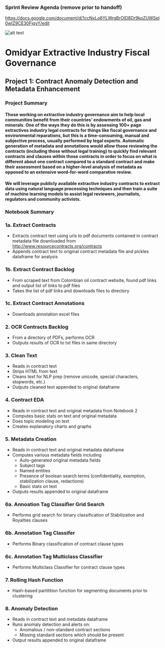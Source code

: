 ### Sprint Review Agenda (remove prior to handoff)
https://docs.google.com/document/d/1ccNxLo6YLWrgBrOID8Dr9koZUWSeI0wIZ9CE30FjqyY/edit

![alt text](NRGI_logo.jpb)
# Omidyar Extractive Industry Fiscal Governance
## Project 1: Contract Anomaly Detection and Metadata Enhancement
### Project Summary
 
#### Those working on extractive industry governance aim to help local communities benefit from their countries’ endowments of oil, gas and minerals. One of the ways they do this is by assessing 100+ page extractives industry legal contracts for things like fiscal governance and environmental reparations, but this is a time-consuming, manual and subjective process, usually performed by legal experts. Automatic generation of metadata and annotations would allow those reviewing the contracts (including those without legal training) to quickly find relevant contracts and clauses within those contracts in order to focus on what is different about one contract compared to a standard contract and make their assessment based on a higher-level analysis of metadata as opposed to an extensive word-for-word comparative review.
 
#### We will leverage publicly available extractive industry contracts to extract data using natural language processing techniques and then train a suite of machine learning models to assist legal reviewers, journalists, regulators and community activists.

### Notebook Summary

### 1a. Extract Contracts

 - Extracts contract text using urls to pdf documents contained in contract metadata file downloaded from http://www.resourcecontracts.org/contracts
 - Appends contract text to original contract metadata file and pickles dataframe for analysis

### 1b. Extract Contract Backlog

 - From scraped text from Colombian oil contract website, found pdf links and output list of links to pdf files
 - Takes the list of pdf links and downloads files to directory

### 1c. Extract Contract Annotations 

 - Downloads annotation excel files

### 2. OCR Contracts Backlog

 - From a directory of PDFs, performs OCR
 - Outputs results of OCR to txt files in same directory

### 3. Clean Text

 - Reads in contract text
 - Strips HTML from text
 - Cleans text for NLP prep (remove unicode, special characters, stopwords, etc.)
 - Outputs cleaned text appended to original dataframe

### 4. Contract EDA

 - Reads in contract text and original metadata from Notebook 2
 - Computes basic stats on text and original metadata
 - Does topic modeling on text
 - Creates explanatory charts and graphs

### 5. Metadata Creation


- Reads in contract text and original metadata dataframe
 - Computes various metadata fields including 
 	- Auto-generated original metadata fields
 	- Subject tags
 	- Named entities
 	- Presence of boolean search terms (confidentiality, exemption, stabilization clause, redactions)
 	- Basic stats on text
  - Outputs results appended to original dataframe
 
 ### 6a. Annoation Tag Classifier Grid Search
  
  - Performs grid search for binary classification of Stabilization and Royalties clauses

### 6b. Annotation Tag Classifer

 - Performs Binary classification of contract clause types

### 6c. Annotation Tag Multiclass Classifier 

 - Performs Multiclass Classifier for contract clause types

### 7. Rolling Hash Function

  - Hash-based partitition function for segmenting documents prior to clustering

 ### 8. Anomaly Detection

  - Reads in contract text and metadata dataframe
  - Runs anomaly detection and alerts on:
  	- Anomalous / non-standard contract sections
  	- Missing standard sections which should be present
  - Output results appended to original dataframe

